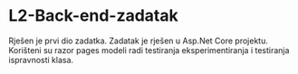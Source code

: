 # L2-Back-end-zadatak
Rješen je prvi dio zadatka.
Zadatak je rješen u Asp.Net Core projektu.
Korišteni su razor pages modeli radi testiranja eksperimentiranja i testiranja ispravnosti klasa.
